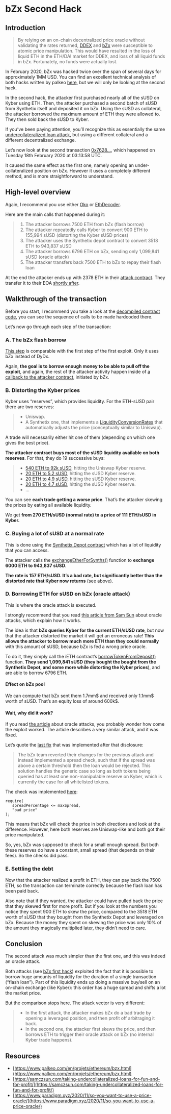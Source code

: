 # bZx Second Hack

## Introduction

> By relying on an on-chain decentralized price oracle without validating the rates returned, [DDEX](https://margin.ddex.io/) and [bZx](https://bzx.network/) were susceptible to atomic price manipulation. This would have resulted in the loss of liquid ETH in the ETH/DAI market for DDEX, and loss of all liquid funds in bZx. Fortunately, no funds were actually lost.

In February 2020, bZx was hacked twice over the span of several days for approximately 1MM USD. You can find an excellent technical analysis of both hacks written by palkeo [here](https://www.palkeo.com/en/projets/ethereum/bzx.html), but we will only be looking at the second hack.

In the second hack, the attacker first purchased nearly all of the sUSD on Kyber using ETH. Then, the attacker purchased a second batch of sUSD from Synthetix itself and deposited it on bZx. Using the sUSD as collateral, the attacker borrowed the maximum amount of ETH they were allowed to. They then sold back the sUSD to Kyber.

If you’ve been paying attention, you’ll recognize this as essentially the same [undercollateralized loan attack](./#undercollateralized-loans), but using a different collateral and a different decentralized exchange.

Let’s now look at the second transaction [0x7628…](https://oko.palkeo.com/0x762881b07feb63c436dee38edd4ff1f7a74c33091e534af56c9f7d49b5ecac15/), which happened on Tuesday 18th February 2020 at 03:13:58 UTC.

It caused the same effect as the first one, namely opening an under-collateralized position on bZx. However it uses a completely different method, and is more straightforward to understand.

## High-level overview

Again, I recommend you use either [Oko](https://oko.palkeo.com/0x762881b07feb63c436dee38edd4ff1f7a74c33091e534af56c9f7d49b5ecac15/) or [EthDecoder](http://ethtx.info/mainnet/0x762881b07feb63c436dee38edd4ff1f7a74c33091e534af56c9f7d49b5ecac15).

Here are the main calls that happened during it:

> 1. The attacker borrows 7500 ETH from bZx \(flash borrow\)
> 2. The attacker repeatedly calls Kyber to convert 900 ETH to 155,994 sUSD \(distorting the Kyber sUSD prices\)
> 3. The attacker uses the Synthetix depot contract to convert 3518 ETH to 943,837 sUSD
> 4. The attacker borrows 6796 ETH on bZx, sending only 1,099,841 sUSD \(oracle attack\)
> 5. The attacker transfers back 7500 ETH to bZx to repay their flash loan

At the end the attacker ends up with 2378 ETH in their [attack contract](https://oko.palkeo.com/0x360f85F0B74326CDDfF33A812B05353BC537747B/). They transfer it to their EOA [shortly after](https://oko.palkeo.com/0x2e05b36f4e1afd92366dfded4f7fb7a11eab4d681e313caab6068b1a5879067f/).

## Walkthrough of the transaction

Before you start, I recommend you take a look at the [decompiled contract code](https://oko.palkeo.com/0x360f85F0B74326CDDfF33A812B05353BC537747B/code/), you can see the sequence of calls to be made hardcoded there.

Let’s now go through each step of the transaction:

### **A. The bZx flash borrow**

[This step](https://oko.palkeo.com/0x762881b07feb63c436dee38edd4ff1f7a74c33091e534af56c9f7d49b5ecac15/#call_0) is comparable with the first step of the first exploit. Only it uses bZx instead of DyDx.

Again, **the goal is to borrow enough money to be able to pull off the exploit**, and again, the rest of the attacker activity happen inside of [a callback to the attacker contract](https://oko.palkeo.com/0x762881b07feb63c436dee38edd4ff1f7a74c33091e534af56c9f7d49b5ecac15/#call_0_3), initiated by bZx.

### **B. Distorting the Kyber prices**

Kyber uses “reserves”, which provides liquidity. For the ETH-sUSD pair there are two reserves:

> * Uniswap.
> * A Synthetix one, that implements a [LiquidityConversionRates](https://developer.kyber.network/docs/API_ABI-LiquidityConversionRates/) that automatically adjusts the price \(conceptually similar to Uniswap\).

A trade will necessarily either hit one of them \(depending on which one gives the best price\).

**The attacker contract buys most of the sUSD liquidity available on both reserves**. For that, they do 19 successive buys:

> * [540 ETH to 92k sUSD](https://oko.palkeo.com/0x762881b07feb63c436dee38edd4ff1f7a74c33091e534af56c9f7d49b5ecac15/#call_0_3_0_1), hitting the Uniswap Kyber reserve.
> * [20 ETH to 5.2 sUSD](https://oko.palkeo.com/0x762881b07feb63c436dee38edd4ff1f7a74c33091e534af56c9f7d49b5ecac15/#call_0_3_0_2), hitting the sUSD Kyber reserve.
> * [20 ETH to 4.9 sUSD](https://oko.palkeo.com/0x762881b07feb63c436dee38edd4ff1f7a74c33091e534af56c9f7d49b5ecac15/#call_0_3_0_3), hitting the sUSD Kyber reserve.
> * [20 ETH to 4.7 sUSD](https://oko.palkeo.com/0x762881b07feb63c436dee38edd4ff1f7a74c33091e534af56c9f7d49b5ecac15/#call_0_3_0_4), hitting the sUSD Kyber reserve.
> * …

You can see **each trade getting a worse price**. That’s the attacker skewing the prices by eating all available liquidity.

We get **from 270 ETH/sUSD \(normal rate\) to a price of 111 ETH/sUSD in Kyber.**

### **C. Buying a lot of sUSD at a normal rate**

This is done using the [Synthetix Depot contract](https://oko.palkeo.com/0x172E09691DfBbC035E37c73B62095caa16Ee2388/) which has a lot of liquidity that you can access.

The attacker calls the [exchangeEtherForSynths\(\)](https://oko.palkeo.com/0x762881b07feb63c436dee38edd4ff1f7a74c33091e534af56c9f7d49b5ecac15/#call_0_3_0_20) function to **exchange 6000 ETH to 943,837 sUSD**.

**The rate is 157 ETH/sUSD. It’s a bad rate, but significantly better than the distorted rate that Kyber now returns** \(see above\).

### **D. Borrowing ETH for sUSD on bZx \(oracle attack\)**

This is where the oracle attack is executed.

I strongly recommend that you read [this article from Sam Sun](https://samczsun.com/taking-undercollateralized-loans-for-fun-and-for-profit/) about oracle attacks, which explain how it works.

The idea is that **bZx queries Kyber for the current ETH/sUSD rate**, but now that the attacker distorted the market it will get an erroneous rate! **This allows the attacker to borrow much more ETH than they could normally** with this amount of sUSD, because bZx is fed a wrong price oracle.

To do it, they simply call the iETH contract’s [borrowTokenFromDeposit\(\)](https://oko.palkeo.com/0x762881b07feb63c436dee38edd4ff1f7a74c33091e534af56c9f7d49b5ecac15/#call_0_3_0_23_0) function. **They send 1,099,841 sUSD \(they bought the bought from the Synthetix Depot, and some more while distorting the Kyber prices**\), and are able to borrow 6796 ETH.

#### **Effect on bZx pool**

We can compute that bZx sent them 1.7mm$ and received only 1.1mm$ worth of sUSD. That’s an equity loss of around 600k$.

#### **Wait, why did it work?**

If you read [the article](https://samczsun.com/taking-undercollateralized-loans-for-fun-and-for-profit/) about oracle attacks, you probably wonder how come the exploit worked. The article describes a very similar attack, and it was fixed.

Let’s quote the [last fix](https://samczsun.com/taking-undercollateralized-loans-for-fun-and-for-profit/#solution-3) that was implemented after that disclosure:

> The bZx team reverted their changes for the previous attack and instead implemented a spread check, such that if the spread was above a certain threshold then the loan would be rejected. This solution handles the generic case so long as both tokens being queried has at least one non-manipulable reserve on Kyber, which is currently the case for all whitelisted tokens.

The check was implemented [here](https://github.com/bZxNetwork/bZx-monorepo/blob/c5fdab1eb7e0f158841671c78d324045cb438f3c/packages/contracts/contracts/oracle/BZxOracle.sol#L1388):

```text
require(
   spreadPercentage <= maxSpread,
   "bad price"
);
```

This means that bZx will check the price in both directions and look at the difference. However, here both reserves are Uniswap-like and both got their price manipulated.

So, yes, bZx was supposed to check for a small enough spread. But both these reserves do have a constant, small spread \(that depends on their fees\). So the checks did pass.

### **E. Settling the debt**

Now that the attacker realized a profit in ETH, they can pay back the 7500 ETH, so the transaction can terminate correctly because the flash loan has been paid back.

Also note that if they wanted, the attacker could have pulled back the price that they skewed first for more profit. But if you look at the numbers you notice they spent 900 ETH to skew the price, compared to the 3518 ETH worth of sUSD that they bought from the Synthetix Depot and leveraged on bZx. Because the money they spent on skewing the price was only 10% of the amount they magically multiplied later, they didn’t need to care.

## Conclusion

The second attack was much simpler than the first one, and this was indeed an oracle attack.

Both attacks \(see [bZx first hack](bzx-first-hack.md)\) exploited the fact that it is possible to borrow huge amounts of liquidity for the duration of a single transaction \(“flash loan”\). Part of this liquidity ends up doing a massive buy/sell on an on-chain exchange \(like Kyber\): this order has a huge spread and shifts a lot the market price.

But the comparison stops here. The attack vector is very different:

> * In the first attack, the attacker makes bZx do a bad trade by opening a leveraged position, and then profit off arbitraging it back.
> * In the second one, the attacker first skews the price, and then borrows ETH to trigger their oracle attack on bZx \(no internal Kyber trade happens\).

## Resources

* [https://www.palkeo.com/en/projets/ethereum/bzx.html](https://www.palkeo.com/en/projets/ethereum/bzx.html)
* [https://samczsun.com/taking-undercollateralized-loans-for-fun-and-for-profit/](https://samczsun.com/taking-undercollateralized-loans-for-fun-and-for-profit/)
* [https://www.paradigm.xyz/2020/11/so-you-want-to-use-a-price-oracle/](https://www.paradigm.xyz/2020/11/so-you-want-to-use-a-price-oracle/)




